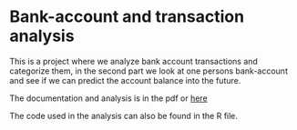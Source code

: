 # Bank-account and transaction analysis

This is a project where we analyze bank account transactions and categorize them, in the second part we look at one persons bank-account and see if we 
can predict the account balance into the future.

The documentation and analysis is in the pdf or [here](https://docs.google.com/document/d/1_ZvCevt341jhC0kiWbZsByQAybiIXOE0bQn-FXn64b0/pub)

The code used in the analysis can also be found in the R file.




